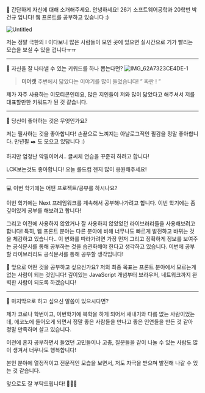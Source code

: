 👋 간단하게 자신에 대해 소개해주세요.
안녕하세요! 26기 소프트웨어공학과 20학번 박건규 입니다! 웹 프론트를 공부하고 있습니다 :)

![Untitled](https://github.com/geongyu09/Cache-Brain/assets/67491015/d41a95f7-2727-451c-98d0-d259c34977bf)

저는 정말 극한의 I 이다보니 많은 사람들이 모인 곳에 있으면 실시간으로 기가 빨리는 모습을 보실 수 있을 겁니다ㅠㅠ

---

🔎 자신을 잘 나타낼 수 있는 키워드를 하나 뽑는다면?
![IMG_62A7323CE4DE-1](https://github.com/geongyu09/Cache-Brain/assets/67491015/b41e3129-b0dd-4362-85b1-10e2f10dfdb1)

> **미어캣**
> 주변에서 닯았다는 이야기를 많이 들었습니다!
> ” 짜란 ! ”

제가 자주 사용하는 이모티콘인데요, 많은 지인들이 저와 많이 닮았다고 해주셔서 저를 대표할만한 키워드가 된 것 같습니다.

---

💌 당신이 좋아하는 것은 무엇인가요?

저는 필사하는 것을 좋아합니다! 손끝으로 느껴지는 아날로그적인 필감을 정말 좋아합니다. 만년필 ✒️ 도 모으고 있답니다 :)

하지만 엄청난 악필이어서.. 글씨체 연습을 꾸준히 하려고 합니다!

LCK보는것도 좋아합니다! 오늘 롤드컵 젠지 많이 응원해주세요!

---

💻 이번 학기에는 어떤 프로젝트/공부를 하시나요?

이번 학기에는 Next 프레임워크를 계속해서 공부해나가려고 합니다. 이번 학기에는 좀 깊이있게 공부를 해보려고 합니다!

그리고 이전에 사용하지 않았거나 잘 사용하지 않았었던 라이브러리들을 사용해보려고 합니다! 특히, 웹 프론트 분야는 다른 분야에 비해 너무나도 빠르게 발전하고 바뀌는 것을 체감하고 있습니다.. 이 변화를 따라가려면 가장 먼저 그리고 정확하게 정보를 보여주는 공식문서를 통해 공부하는 것을 습관화해야 한다고 생각하고 있습니다. 이번에 공부할 라이브러리도 공식문서를 통해 공부할 생각입니다!

👣 앞으로 어떤 것을 공부하고 싶으신가요?
저의 최종 목표는 프론트 분야에서 모르는게 없는 사람이 되는 것입니다! 깊이있는 JavaScript 개념부터 브라우저, 네트워크까지 완벽한 사람이 되도록 하겠습니다!

---

💙 마지막으로 하고 싶으신 말씀이 있으시다면?

제가 코로나 학번이고, 이번학기에 복학을 하게 되어서 새내기와 다름 없는 사람이었는데, 에코노에 들어오게 되면서 정말 좋은 사람들을 만나고 좋은 인연들을 만든 것 같아 정말 만족하며 살고 있습니다.

이전에 혼자 공부하면서 들었던 고민들이나 고충, 질문들을 같이 나눌 수 있는 사람도 많이 생겨서 너무나도 행복합니다!

본인 분야에 열정적이고 전문적인 모습을 보면서, 저도 자극을 받으며 발전해 나갈 수 있는 것 같습니다.

앞으로도 잘 부탁드립니다! 🙇🏻‍♂️
